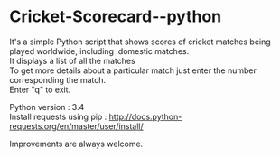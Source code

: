 # Cricket-Scorecard--python

It's a simple Python script that shows scores of cricket matches being played worldwide, including .domestic matches.   
It displays a list of all the matches   
To get more details about a particular match just enter the number corresponding the match.   
Enter "q" to exit.
          
Python version : 3.4    
Install requests using pip : http://docs.python-requests.org/en/master/user/install/        
        
Improvements are always welcome.
